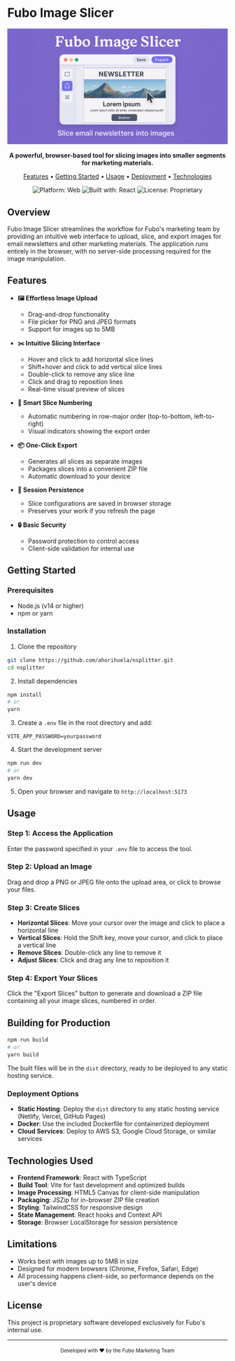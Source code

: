 # Fubo Image Slicer

<div align="center">
  <img src="/public/bg.png" alt="Fubo Image Slicer" width="600" />

  <p>
    <strong>A powerful, browser-based tool for slicing images into smaller segments for marketing materials.</strong>
  </p>

  <p>
    <a href="#features">Features</a> •
    <a href="#getting-started">Getting Started</a> •
    <a href="#usage">Usage</a> •
    <a href="#building-for-production">Deployment</a> •
    <a href="#technologies-used">Technologies</a>
  </p>
  
  <p>
    <img src="https://img.shields.io/badge/Platform-Web-blue" alt="Platform: Web" />
    <img src="https://img.shields.io/badge/Built%20with-React-blue" alt="Built with: React" />
    <img src="https://img.shields.io/badge/License-Proprietary-red" alt="License: Proprietary" />
  </p>
</div>

## Overview

Fubo Image Slicer streamlines the workflow for Fubo's marketing team by providing an intuitive web interface to upload, slice, and export images for email newsletters and other marketing materials. The application runs entirely in the browser, with no server-side processing required for the image manipulation.

## Features

- **🖼️ Effortless Image Upload**
  - Drag-and-drop functionality
  - File picker for PNG and JPEG formats
  - Support for images up to 5MB

- **✂️ Intuitive Slicing Interface**
  - Hover and click to add horizontal slice lines
  - Shift+hover and click to add vertical slice lines
  - Double-click to remove any slice line
  - Click and drag to reposition lines
  - Real-time visual preview of slices

- **🔢 Smart Slice Numbering**
  - Automatic numbering in row-major order (top-to-bottom, left-to-right)
  - Visual indicators showing the export order

- **📦 One-Click Export**
  - Generates all slices as separate images
  - Packages slices into a convenient ZIP file
  - Automatic download to your device

- **💾 Session Persistence**
  - Slice configurations are saved in browser storage
  - Preserves your work if you refresh the page

- **🔒 Basic Security**
  - Password protection to control access
  - Client-side validation for internal use

## Getting Started

### Prerequisites

- Node.js (v14 or higher)
- npm or yarn

### Installation

1. Clone the repository
```bash
git clone https://github.com/ahorihuela/nsplitter.git
cd nsplitter
```

2. Install dependencies
```bash
npm install
# or
yarn
```

3. Create a `.env` file in the root directory and add:
```
VITE_APP_PASSWORD=yourpassword
```

4. Start the development server
```bash
npm run dev
# or
yarn dev
```

5. Open your browser and navigate to `http://localhost:5173`

## Usage

### Step 1: Access the Application
Enter the password specified in your `.env` file to access the tool.

### Step 2: Upload an Image
Drag and drop a PNG or JPEG file onto the upload area, or click to browse your files.

### Step 3: Create Slices
- **Horizontal Slices**: Move your cursor over the image and click to place a horizontal line
- **Vertical Slices**: Hold the Shift key, move your cursor, and click to place a vertical line
- **Remove Slices**: Double-click any line to remove it
- **Adjust Slices**: Click and drag any line to reposition it

### Step 4: Export Your Slices
Click the "Export Slices" button to generate and download a ZIP file containing all your image slices, numbered in order.

## Building for Production

```bash
npm run build
# or
yarn build
```

The built files will be in the `dist` directory, ready to be deployed to any static hosting service.

### Deployment Options

- **Static Hosting**: Deploy the `dist` directory to any static hosting service (Netlify, Vercel, GitHub Pages)
- **Docker**: Use the included Dockerfile for containerized deployment
- **Cloud Services**: Deploy to AWS S3, Google Cloud Storage, or similar services

## Technologies Used

- **Frontend Framework**: React with TypeScript
- **Build Tool**: Vite for fast development and optimized builds
- **Image Processing**: HTML5 Canvas for client-side manipulation
- **Packaging**: JSZip for in-browser ZIP file creation
- **Styling**: TailwindCSS for responsive design
- **State Management**: React hooks and Context API
- **Storage**: Browser LocalStorage for session persistence

## Limitations

- Works best with images up to 5MB in size
- Designed for modern browsers (Chrome, Firefox, Safari, Edge)
- All processing happens client-side, so performance depends on the user's device

## License

This project is proprietary software developed exclusively for Fubo's internal use.

---

<div align="center">
  <small>Developed with ❤️ by the Fubo Marketing Team</small>
</div>

